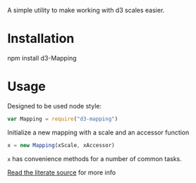 A simple utility to make working with d3 scales easier.

# Installation #

npm install d3-Mapping

# Usage #

Designed to be used node style:

```js
var Mapping = require("d3-mapping")
```

Initialize a new mapping with a scale and an accessor function

```js
x = new Mapping(xScale, xAccessor)

```

`x` has convenience methods for a number of common tasks. 

[Read
the literate source](./docs/Mapping.html) for more info
